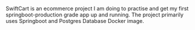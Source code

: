 SwiftCart is an ecommerce project I am doing to practise and get my first springboot-production grade app up and running.
The project primarily uses Springboot and Postgres Database Docker image.
